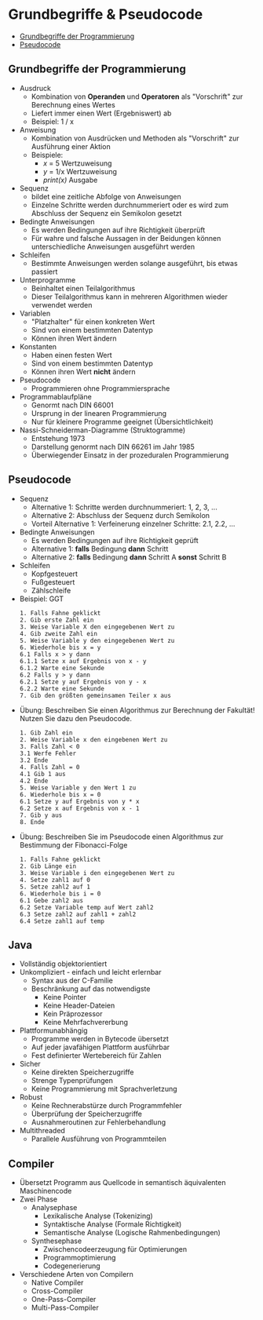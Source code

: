 # Grundbegriffe & Pseudocode

<!-- TOC depthFrom:2 depthTo:6 withLinks:1 updateOnSave:1 orderedList:0 -->

- [Grundbegriffe der Programmierung](#grundbegriffe-der-programmierung)
- [Pseudocode](#pseudocode)

<!-- /TOC -->

## Grundbegriffe der Programmierung
* Ausdruck
  * Kombination von **Operanden** und **Operatoren** als "Vorschrift" zur Berechnung eines Wertes
  * Liefert immer einen Wert (Ergebniswert) ab
  * Beispiel: 1 / x
* Anweisung
  * Kombination von Ausdrücken und Methoden als "Vorschrift" zur Ausführung einer Aktion
  * Beispiele:
    * *x* = 5 Wertzuweisung
    * *y* = 1/x Wertzuweisung
    * *print(x)* Ausgabe
* Sequenz
  * bildet eine zeitliche Abfolge von Anweisungen
  * Einzelne Schritte werden durchnummeriert oder es wird zum Abschluss der Sequenz ein Semikolon gesetzt
* Bedingte Anweisungen
  * Es werden Bedingungen auf ihre Richtigkeit überprüft
  * Für wahre und falsche Aussagen in der Beidungen können unterschiedliche Anweisungen ausgeführt werden
* Schleifen
  * Bestimmte Anweisungen werden solange ausgeführt, bis etwas passiert
* Unterprogramme
  * Beinhaltet einen Teilalgorithmus
  * Dieser Teilalgorithmus kann in mehreren Algorithmen wieder verwendet werden
* Variablen
  * "Platzhalter" für einen konkreten Wert
  * Sind von einem bestimmten Datentyp
  * Können ihren Wert ändern
* Konstanten
  * Haben einen festen Wert
  * Sind von einem bestimmten Datentyp
  * Können ihren Wert **nicht** ändern
* Pseudocode
  * Programmieren ohne Programmiersprache
* Programmablaufpläne
  * Genormt nach DIN 66001
  * Ursprung in der linearen Programmierung
  * Nur für kleinere Programme geeignet (Übersichtlichkeit)
* Nassi-Schneiderman-Diagramme (Struktogramme)
  * Entstehung 1973
  * Darstellung genormt nach DIN 66261 im Jahr 1985
  * Überwiegender Einsatz in der prozeduralen Programmierung

## Pseudocode
  * Sequenz
    * Alternative 1: Schritte werden durchnummeriert: 1, 2, 3, ...
    * Alternative 2: Abschluss der Sequenz durch Semikolon
    * Vorteil Alternative 1: Verfeinerung einzelner Schritte: 2.1, 2.2, ...
  * Bedingte Anweisungen
    * Es werden Bedingungen auf ihre Richtigkeit geprüft
    * Alternative 1: **falls** Bedingung **dann** Schritt
    * Alternative 2: **falls** Bedingung **dann** Schritt A **sonst** Schritt B
  * Schleifen
    * Kopfgesteuert
    * Fußgesteuert
    * Zählschleife
  * Beispiel: GGT
    ```
    1. Falls Fahne geklickt
    2. Gib erste Zahl ein
    3. Weise Variable X den eingegebenen Wert zu
    4. Gib zweite Zahl ein
    5. Weise Variable y den eingegebenen Wert zu
    6. Wiederhole bis x = y
    6.1 Falls x > y dann
    6.1.1 Setze x auf Ergebnis von x - y
    6.1.2 Warte eine Sekunde
    6.2 Falls y > y dann
    6.2.1 Setze y auf Ergebnis von y - x
    6.2.2 Warte eine Sekunde
    7. Gib den größten gemeinsamen Teiler x aus
    ```
  * Übung: Beschreiben Sie einen Algorithmus zur Berechnung der Fakultät! Nutzen Sie dazu den Pseudocode.
    ```
    1. Gib Zahl ein
    2. Weise Variable x den eingebenen Wert zu
    3. Falls Zahl < 0
    3.1 Werfe Fehler
    3.2 Ende
    4. Falls Zahl = 0
    4.1 Gib 1 aus
    4.2 Ende
    5. Weise Variable y den Wert 1 zu
    6. Wiederhole bis x = 0
    6.1 Setze y auf Ergebnis von y * x
    6.2 Setze x auf Ergebnis von x - 1
    7. Gib y aus
    8. Ende
    ```
  * Übung: Beschreiben Sie im Pseudocode einen Algorithmus zur Bestimmung der Fibonacci-Folge
    ```
    1. Falls Fahne geklickt
    2. Gib Länge ein
    3. Weise Variable i den eingegebenen Wert zu
    4. Setze zahl1 auf 0
    5. Setze zahl2 auf 1
    6. Wiederhole bis i = 0
    6.1 Gebe zahl2 aus
    6.2 Setze Variable temp auf Wert zahl2
    6.3 Setze zahl2 auf zahl1 + zahl2
    6.4 Setze zahl1 auf temp
    ```

## Java
* Vollständig objektorientiert
* Unkompliziert - einfach und leicht erlernbar
  * Syntax aus der C-Familie
  * Beschränkung auf das notwendigste
    * Keine Pointer
    * Keine Header-Dateien
    * Kein Präprozessor
    * Keine Mehrfachvererbung
* Plattformunabhängig
  * Programme werden in Bytecode übersetzt
  * Auf jeder javafähigen Plattform ausführbar
  * Fest definierter Wertebereich für Zahlen
* Sicher
  * Keine direkten Speicherzugriffe
  * Strenge Typenprüfungen
  * Keine Programmierung mit Sprachverletzung
* Robust
  * Keine Rechnerabstürze durch Programmfehler
  * Überprüfung der Speicherzugriffe
  * Ausnahmeroutinen zur Fehlerbehandlung
* Multithreaded
  * Parallele Ausführung von Programmteilen

## Compiler
* Übersetzt Programm aus Quellcode in semantisch äquivalenten Maschinencode
* Zwei Phase
  * Analysephase
    * Lexikalische Analyse (Tokenizing)
    * Syntaktische Analyse (Formale Richtigkeit)
    * Semantische Analyse (Logische Rahmenbedingungen)
  * Synthesephase
    * Zwischencodeerzeugung für Optimierungen
    * Programmoptimierung
    * Codegenerierung
* Verschiedene Arten von Compilern
  * Native Compiler
  * Cross-Compiler
  * One-Pass-Compiler
  * Multi-Pass-Compiler
